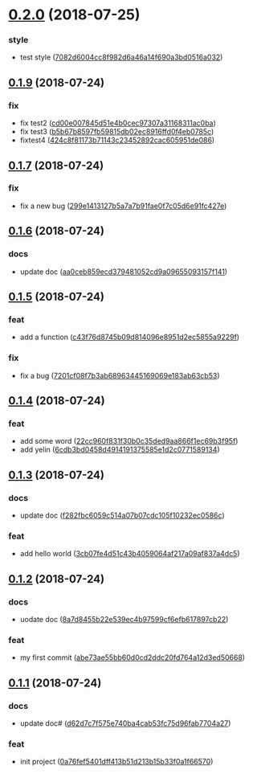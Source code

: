 # [0.2.0](https://github.com/yelin2016/log2/compare/v0.1.9...v0.2.0) (2018-07-25)


### style

* test style ([7082d6004cc8f982d6a46a14f690a3bd0516a032](https://github.com/yelin2016/log2/commit/7082d6004cc8f982d6a46a14f690a3bd0516a032))



## [0.1.9](https://github.com/yelin2016/log2/compare/v0.1.7...v0.1.9) (2018-07-24)


### fix

* fix test2 ([cd00e007845d51e4b0cec97307a31168311ac0ba](https://github.com/yelin2016/log2/commit/cd00e007845d51e4b0cec97307a31168311ac0ba))
* fix test3 ([b5b67b8597fb59815db02ec8916ffd0f4eb0785c](https://github.com/yelin2016/log2/commit/b5b67b8597fb59815db02ec8916ffd0f4eb0785c))
* fixtest4 ([424c8f81173b71143c23452892cac605951de086](https://github.com/yelin2016/log2/commit/424c8f81173b71143c23452892cac605951de086))



## [0.1.7](https://github.com/yelin2016/log2/compare/v0.1.6...v0.1.7) (2018-07-24)


### fix

* fix a new bug ([299e1413127b5a7a7b91fae0f7c05d6e91fc427e](https://github.com/yelin2016/log2/commit/299e1413127b5a7a7b91fae0f7c05d6e91fc427e))



## [0.1.6](https://github.com/yelin2016/log2/compare/v0.1.5...v0.1.6) (2018-07-24)


### docs

* update doc ([aa0ceb859ecd379481052cd9a09655093157f141](https://github.com/yelin2016/log2/commit/aa0ceb859ecd379481052cd9a09655093157f141))



## [0.1.5](https://github.com/yelin2016/log2/compare/v0.1.4...v0.1.5) (2018-07-24)


### feat

* add a function ([c43f76d8745b09d814096e8951d2ec5855a9229f](https://github.com/yelin2016/log2/commit/c43f76d8745b09d814096e8951d2ec5855a9229f))

### fix

* fix a bug ([7201cf08f7b3ab68963445169069e183ab63cb53](https://github.com/yelin2016/log2/commit/7201cf08f7b3ab68963445169069e183ab63cb53))



## [0.1.4](https://github.com/yelin2016/log2/compare/v0.1.3...v0.1.4) (2018-07-24)


### feat

* add some word ([22cc960f831f30b0c35ded9aa866f1ec69b3f95f](https://github.com/yelin2016/log2/commit/22cc960f831f30b0c35ded9aa866f1ec69b3f95f))
* add yelin ([6cdb3bd0458d4914191375585e1d2c0771589134](https://github.com/yelin2016/log2/commit/6cdb3bd0458d4914191375585e1d2c0771589134))



## [0.1.3](https://github.com/yelin2016/log2/compare/v0.1.2...v0.1.3) (2018-07-24)


### docs

* update doc ([f282fbc6059c514a07b07cdc105f10232ec0586c](https://github.com/yelin2016/log2/commit/f282fbc6059c514a07b07cdc105f10232ec0586c))

### feat

* add hello world ([3cb07fe4d51c43b4059064af217a09af837a4dc5](https://github.com/yelin2016/log2/commit/3cb07fe4d51c43b4059064af217a09af837a4dc5))



## [0.1.2](https://github.com/yelin2016/log2/compare/v0.1.1...v0.1.2) (2018-07-24)


### docs

* uodate doc ([8a7d8455b22e539ec4b97599cf6efb617897cb22](https://github.com/yelin2016/log2/commit/8a7d8455b22e539ec4b97599cf6efb617897cb22))

### feat

* my first commit ([abe73ae55bb60d0cd2ddc20fd764a12d3ed50668](https://github.com/yelin2016/log2/commit/abe73ae55bb60d0cd2ddc20fd764a12d3ed50668))



## [0.1.1](https://github.com/yelin2016/log2/compare/0a76fef5401dff413b51d213b15b33f0a1f66570...v0.1.1) (2018-07-24)


### docs

* update doc# ([d62d7c7f575e740ba4cab53fc75d96fab7704a27](https://github.com/yelin2016/log2/commit/d62d7c7f575e740ba4cab53fc75d96fab7704a27))

### feat

* init project ([0a76fef5401dff413b51d213b15b33f0a1f66570](https://github.com/yelin2016/log2/commit/0a76fef5401dff413b51d213b15b33f0a1f66570))



